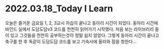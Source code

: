 # 2022.03.18_Today I Learn

오늘은 즐거운 금요일 1, 2, 3교시 자습이 끝나고 동아리 시간이 되었다. 동아리 시간에 바인드 실에서 도담도담v3 코드를 천천히 읽어가기 시작했다. 처음 보는 라이브러리 들이 있고 그것들을 천천히 공부하는것이 정말 쉽지 않았다. 그렇게 동아리 시간이 끝나고 축구를 한 후 독같이 도담도담 코드를 보고 기숙사에 올라와 잠을 청한다...